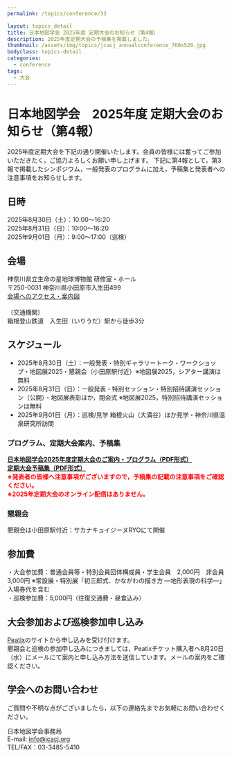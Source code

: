 ```yaml
---
permalink: /topics/conference/33

layout: topics_detail
title: 日本地図学会 2025年度 定期大会のお知らせ（第4報）
description: 2025年度定期大会の予稿集を掲載しました。
thumbnail: /assets/img/topics/jcacj_annualconference_760x520.jpg
bodyclass: topics-detail
categories:
  - conference
tags:
  - 大会
---
```


# 日本地図学会　2025年度 定期大会のお知らせ（第4報）

2025年度定期大会を下記の通り開催いたします。会員の皆様には奮ってご参加いただきたく，ご協力よろしくお願い申し上げます。
下記に第4報として，第3報で掲載したシンポジウム，一般発表のプログラムに加え，予稿集と発表者への注意事項をお知らせします。

## 日時
2025年8月30日（土）：10:00～16:20<br>
2025年8月31日（日）：10:00～16:20<br>
2025年9月01日（月）：9:00～17:00（巡検）

## 会場
神奈川県立生命の星地球博物館 研修室・ホール<br>
〒250-0031 神奈川県小田原市入生田499<br>
[会場へのアクセス・案内図](https://nh.kanagawa-museum.jp/www/contents/1001000000001/index.html)<br>
<br>
（交通機関）<br>
箱根登山鉄道　入生田（いりうだ）駅から徒歩3分<br>

## スケジュール
- 2025年8月30日（土）：一般発表・特別ギャラリートーク・ワークショップ・地図展2025・懇親会（小田原駅付近）※地図展2025，シアター講演は無料
- 2025年8月31日（日）：一般発表・特別セッション・特別招待講演セッション（公開）・地図展表彰ほか，閉会式 ※地図展2025，特別招待講演セッションは無料
- 2025年9月01日（月）：巡検/見学 箱根火山（大涌谷）ほか見学・神奈川県温泉研究所訪問

### プログラム、定期大会案内、予稿集
**[日本地図学会2025年度定期大会のご案内・プログラム（PDF形式）](../../archive/file/program/2025Hakone_program_3rd.pdf)**<br>
**[定期大会予稿集（PDF形式）](../../archive/file/program/2025Hakone_abstract.pdf)**<br>
**<span style="color: red; ">※発表者の皆様へ注意事項がございますので，予稿集の記載の注意事項をご確認ください。</span>**<br>
**<span style="color: red; ">※2025年定期大会のオンライン配信はありません。</span>**<br>

### 懇親会
懇親会は小田原駅付近：サカナキュイジーヌRYOにて開催

## 参加費
・大会参加費：普通会員等・特別会員団体構成員・学生会員　2,000円　非会員　3,000円 ※常設展・特別展「初三郎式、かながわの描き方 —地形表現の科学—」 入場券代を含む<br>
・巡検参加費：5,000円（往復交通費・昼食込み）<br>

## 大会参加および巡検参加申し込み
 [Peatix](https://2025jcaodawara.peatix.com/view)のサイトから申し込みを受け付けます。<br>
懇親会と巡検の参加申し込みにつきましては，Peatixチケット購入者へ8月20日（水）にメールにて案内と申し込み方法を送信しています。メールの案内をご確認ください。

## 学会へのお問い合わせ
ご質問や不明な点がございましたら，以下の連絡先までお気軽にお問い合わせください。

日本地図学会事務局<br>
E-mail: [info@jcacj.org](<mailto:info@jcacj.org>)<br>
TEL/FAX：03-3485-5410
